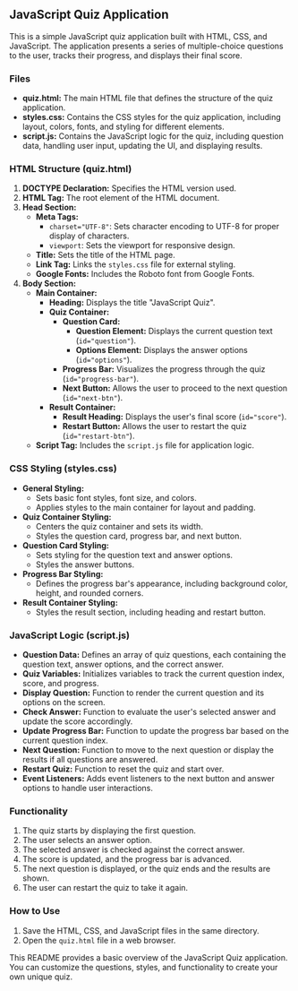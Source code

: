 ## JavaScript Quiz Application

This is a simple JavaScript quiz application built with HTML, CSS, and JavaScript. The application presents a series of multiple-choice questions to the user, tracks their progress, and displays their final score.

### Files

* **quiz.html:** The main HTML file that defines the structure of the quiz application.
* **styles.css:** Contains the CSS styles for the quiz application, including layout, colors, fonts, and styling for different elements.
* **script.js:** Contains the JavaScript logic for the quiz, including question data, handling user input, updating the UI, and displaying results.

### HTML Structure (quiz.html)

1. **DOCTYPE Declaration:** Specifies the HTML version used.
2. **HTML Tag:** The root element of the HTML document.
3. **Head Section:**
    * **Meta Tags:**
        * `charset="UTF-8"`: Sets character encoding to UTF-8 for proper display of characters.
        * `viewport`: Sets the viewport for responsive design.
    * **Title:** Sets the title of the HTML page.
    * **Link Tag:** Links the `styles.css` file for external styling.
    * **Google Fonts:** Includes the Roboto font from Google Fonts.
4. **Body Section:**
    * **Main Container:**
        * **Heading:** Displays the title "JavaScript Quiz".
        * **Quiz Container:**
            * **Question Card:**
                * **Question Element:**  Displays the current question text (`id="question"`).
                * **Options Element:**  Displays the answer options (`id="options"`).
            * **Progress Bar:** Visualizes the progress through the quiz (`id="progress-bar"`).
            * **Next Button:** Allows the user to proceed to the next question (`id="next-btn"`).
        * **Result Container:**
            * **Result Heading:** Displays the user's final score (`id="score"`).
            * **Restart Button:** Allows the user to restart the quiz (`id="restart-btn"`).
    * **Script Tag:** Includes the `script.js` file for application logic.

### CSS Styling (styles.css)

* **General Styling:**
    * Sets basic font styles, font size, and colors.
    * Applies styles to the main container for layout and padding.
* **Quiz Container Styling:**
    * Centers the quiz container and sets its width.
    * Styles the question card, progress bar, and next button.
* **Question Card Styling:**
    * Sets styling for the question text and answer options.
    * Styles the answer buttons.
* **Progress Bar Styling:**
    * Defines the progress bar's appearance, including background color, height, and rounded corners.
* **Result Container Styling:**
    * Styles the result section, including heading and restart button.

### JavaScript Logic (script.js)

* **Question Data:** Defines an array of quiz questions, each containing the question text, answer options, and the correct answer.
* **Quiz Variables:** Initializes variables to track the current question index, score, and progress.
* **Display Question:** Function to render the current question and its options on the screen.
* **Check Answer:** Function to evaluate the user's selected answer and update the score accordingly.
* **Update Progress Bar:** Function to update the progress bar based on the current question index.
* **Next Question:** Function to move to the next question or display the results if all questions are answered.
* **Restart Quiz:** Function to reset the quiz and start over.
* **Event Listeners:**  Adds event listeners to the next button and answer options to handle user interactions.

### Functionality

1. The quiz starts by displaying the first question.
2. The user selects an answer option.
3. The selected answer is checked against the correct answer.
4. The score is updated, and the progress bar is advanced.
5. The next question is displayed, or the quiz ends and the results are shown.
6. The user can restart the quiz to take it again.

### How to Use

1. Save the HTML, CSS, and JavaScript files in the same directory.
2. Open the `quiz.html` file in a web browser.

This README provides a basic overview of the JavaScript Quiz application. You can customize the questions, styles, and functionality to create your own unique quiz.

